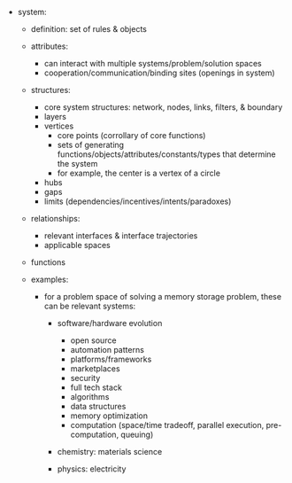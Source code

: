 
- system:

	- definition: set of rules & objects

	- attributes:
		- can interact with multiple systems/problem/solution spaces
		- cooperation/communication/binding sites (openings in system)

	- structures:
		- core system structures: network, nodes, links, filters, & boundary
		- layers
		- vertices 
			- core points (corrollary of core functions)
			- sets of generating functions/objects/attributes/constants/types that determine the system
			- for example, the center is a vertex of a circle
		- hubs
		- gaps
		- limits (dependencies/incentives/intents/paradoxes)

	- relationships:
		- relevant interfaces & interface trajectories
		- applicable spaces              

	- functions

	- examples:

		- for a problem space of solving a memory storage problem, these can be relevant systems:
			
			- software/hardware evolution
				- open source
				- automation patterns
				- platforms/frameworks
				- marketplaces
				- security
				- full tech stack
				- algorithms
				- data structures
				- memory optimization
				- computation (space/time tradeoff, parallel execution, pre-computation, queuing)

			- chemistry: materials science

			- physics: electricity


